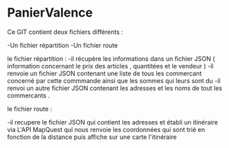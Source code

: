 # PanierValence



Ce GIT contient deux fichiers différents  :

-Un fichier répartition 
-Un fichier route 

le fichier répartition  : 
  -il récupère les informations dans un fichier JSON ( information concernant le prix des articles , quantitées et le vendeur )
  -il renvoie un fichier JSON contenant une liste de tous les commercant concerné par cette commmande ainsi que les sommes qui leurs sont du 
  -il renvoi un autre fichier JSON contenant les adresses et les noms de tout les commercants .
  
  
le fichier route : 

  -il recupere le fichier JSON qui contient les adresses et établi un itinéraire via L'API MapQuest qui nous renvoie les coordonnées qui sont trié en fonction de la distance puis 
   affiche sur une carte l'itinéraire 
